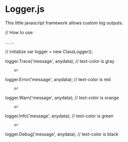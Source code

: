 # Logger.js
This little javascript framework allows custom log outputs.


// How to use:

<head>
...
<script type="text/javascript" src="logger.js"></script>
...
</head>

// initialize
var logger = new ClassLogger();


logger.Trace('message', anydata); // text-color is gray

		or

logger.Error('message', anydata); // text-color is red

		or

logger.Warn('message', anydata); // text-color is orange

		or

logger.Info('message', anydata); // text-color is green

		or

logger.Debug('message', anydata); // text-color is black
